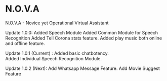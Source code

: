 # N.O.V.A 
N.O.V.A - Novice yet Operational Virtual Assistant  

Update 1.0.0:
Added Speech Module
Added Common Module for Speech Recognition
Added Tell Corona stats feature.
Added play music both online and offline feature.

Update 1.0.1 (Current) :
Added basic chatbotency.  
Added Individual Speech Recognition Module.

Update 1.0.2 (Next):
Add Whatsapp Message Feature.
Add Movie Suggest Feature


